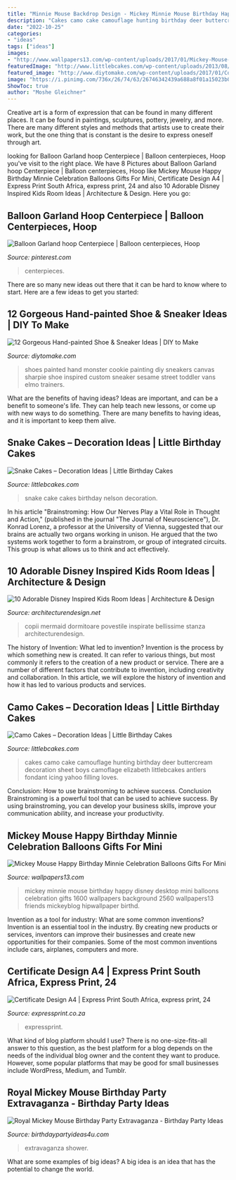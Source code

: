 ```yaml
---
title: "Minnie Mouse Backdrop Design - Mickey Minnie Mouse Birthday Happy Disney Desktop Mini Balloons Celebration Gifts 1600 Wallpapers Background 2560 Wallpapers13 Friends Mickeyblog Hipwallpaper Birthd"
description: "Cakes camo cake camouflage hunting birthday deer buttercream decoration sheet boys camoflage elizabeth littlebcakes antlers fondant icing yahoo filling loves"
date: "2022-10-25"
categories:
- "ideas"
tags: ["ideas"]
images:
- "http://www.wallpapers13.com/wp-content/uploads/2017/01/Mickey-Mouse-Happy-Birthday-Minnie-Celebration-balloons-gifts-for-Mini-Disney-picture-Wallpaper-for-Desktop-2560x1600-1440x900.jpg"
featuredImage: "http://www.littlebcakes.com/wp-content/uploads/2013/08/Snake-Cake-Ideas.jpg"
featured_image: "http://www.diytomake.com/wp-content/uploads/2017/01/Cookie-Monster-Inspired-Hand-Painted-Shoes.jpg"
image: "https://i.pinimg.com/736x/26/74/63/26746342439a688a8f01a15023b09513.jpg"
ShowToc: true
author: "Moshe Gleichner"
---
```



Creative art is a form of expression that can be found in many different places. It can be found in paintings, sculptures, pottery, jewelry, and more. There are many different styles and methods that artists use to create their work, but the one thing that is constant is the desire to express oneself through art.

	

		
looking for Balloon Garland hoop Centerpiece | Balloon centerpieces, Hoop you've visit to the right place. We have 8 Pictures about Balloon Garland hoop Centerpiece | Balloon centerpieces, Hoop like Mickey Mouse Happy Birthday Minnie Celebration Balloons Gifts For Mini, Certificate Design A4 | Express Print South Africa, express print, 24 and also 10 Adorable Disney Inspired Kids Room Ideas | Architecture &amp; Design. Here you go:
		
    
## Balloon Garland Hoop Centerpiece | Balloon Centerpieces, Hoop

<img loading=lazy src="https://i.pinimg.com/736x/26/74/63/26746342439a688a8f01a15023b09513.jpg" onerror="this.onerror=null;this.src='https://tse1.mm.bing.net/th?id=OIP.Hf16wwesJ_WvnpH-EPrvlgHaJ3&amp;pid=15.1';" alt="Balloon Garland hoop Centerpiece | Balloon centerpieces, Hoop">

_Source: pinterest.com_

>centerpieces. 

	

There are so many new ideas out there that it can be hard to know where to start. Here are a few ideas to get you started: 

    
## 12 Gorgeous Hand-painted Shoe &amp; Sneaker Ideas | DIY To Make

<img loading=lazy src="http://www.diytomake.com/wp-content/uploads/2017/01/Cookie-Monster-Inspired-Hand-Painted-Shoes.jpg" onerror="this.onerror=null;this.src='https://tse2.mm.bing.net/th?id=OIP._pf_cG-z793a_MSy5L5-TQHaJ4&amp;pid=15.1';" alt="12 Gorgeous Hand-painted Shoe &amp; Sneaker Ideas | DIY to Make">

_Source: diytomake.com_

>shoes painted hand monster cookie painting diy sneakers canvas sharpie shoe inspired custom sneaker sesame street toddler vans elmo trainers. 

	

What are the benefits of having ideas?
Ideas are important, and can be a benefit to someone's life. They can help teach new lessons, or come up with new ways to do something. There are many benefits to having ideas, and it is important to keep them alive.

    
## Snake Cakes – Decoration Ideas | Little Birthday Cakes

<img loading=lazy src="http://www.littlebcakes.com/wp-content/uploads/2013/08/Snake-Cake-Ideas.jpg" onerror="this.onerror=null;this.src='https://tse3.mm.bing.net/th?id=OIP.Fa2NTVwwCbWwPgNWuIOLlwHaFj&amp;pid=15.1';" alt="Snake Cakes – Decoration Ideas | Little Birthday Cakes">

_Source: littlebcakes.com_

>snake cake cakes birthday nelson decoration. 

	

In his article "Brainstroming: How Our Nerves Play a Vital Role in Thought and Action," (published in the journal "The Journal of Neuroscience"), Dr. Konrad Lorenz, a professor at the University of Vienna, suggested that our brains are actually two organs working in unison. He argued that the two systems work together to form a brainstrom, or group of integrated circuits. This group is what allows us to think and act effectively.

    
## 10 Adorable Disney Inspired Kids Room Ideas | Architecture &amp; Design

<img loading=lazy src="https://cdn.architecturendesign.net/wp-content/uploads/2014/09/188.jpg" onerror="this.onerror=null;this.src='https://tse3.mm.bing.net/th?id=OIP.eSrTrxeEEmd9k9ahspK4vQHaLZ&amp;pid=15.1';" alt="10 Adorable Disney Inspired Kids Room Ideas | Architecture &amp; Design">

_Source: architecturendesign.net_

>copii mermaid dormitoare povestile inspirate bellissime stanza architecturendesign. 

	

The history of Invention: What led to invention?
Invention is the process by which something new is created. It can refer to various things, but most commonly it refers to the creation of a new product or service. There are a number of different factors that contribute to invention, including creativity and collaboration. In this article, we will explore the history of invention and how it has led to various products and services.

    
## Camo Cakes – Decoration Ideas | Little Birthday Cakes

<img loading=lazy src="http://www.littlebcakes.com/wp-content/uploads/2014/01/Camo-Cakes.jpg" onerror="this.onerror=null;this.src='https://tse3.mm.bing.net/th?id=OIP.k3qQqmr7fAEdWH_60x9IbwHaE8&amp;pid=15.1';" alt="Camo Cakes – Decoration Ideas | Little Birthday Cakes">

_Source: littlebcakes.com_

>cakes camo cake camouflage hunting birthday deer buttercream decoration sheet boys camoflage elizabeth littlebcakes antlers fondant icing yahoo filling loves. 

	

Conclusion: How to use brainstroming to achieve success.
Conclusion
Brainstroming is a powerful tool that can be used to achieve success. By using brainstroming, you can develop your business skills, improve your communication ability, and increase your productivity.

    
## Mickey Mouse Happy Birthday Minnie Celebration Balloons Gifts For Mini

<img loading=lazy src="http://www.wallpapers13.com/wp-content/uploads/2017/01/Mickey-Mouse-Happy-Birthday-Minnie-Celebration-balloons-gifts-for-Mini-Disney-picture-Wallpaper-for-Desktop-2560x1600-1440x900.jpg" onerror="this.onerror=null;this.src='https://tse3.mm.bing.net/th?id=OIP.fO7GNjIooSM7B7WNr3yS7QHaEo&amp;pid=15.1';" alt="Mickey Mouse Happy Birthday Minnie Celebration Balloons Gifts For Mini">

_Source: wallpapers13.com_

>mickey minnie mouse birthday happy disney desktop mini balloons celebration gifts 1600 wallpapers background 2560 wallpapers13 friends mickeyblog hipwallpaper birthd. 

	

Invention as a tool for industry: What are some common inventions?
Invention is an essential tool in the industry. By creating new products or services, inventors can improve their businesses and create new opportunities for their companies. Some of the most common inventions include cars, airplanes, computers and more.

    
## Certificate Design A4 | Express Print South Africa, Express Print, 24

<img loading=lazy src="https://expressprint.co.za/wp-content/uploads/2020/05/express-print-125-1.png" onerror="this.onerror=null;this.src='https://tse3.mm.bing.net/th?id=OIP.ZE147hHacWBpkjckMW1cWwHaKq&amp;pid=15.1';" alt="Certificate Design A4 | Express Print South Africa, express print, 24">

_Source: expressprint.co.za_

>expressprint. 

	

What kind of blog platform should I use?
There is no one-size-fits-all answer to this question, as the best platform for a blog depends on the needs of the individual blog owner and the content they want to produce. However, some popular platforms that may be good for small businesses include WordPress, Medium, and Tumblr.

    
## Royal Mickey Mouse Birthday Party Extravaganza - Birthday Party Ideas

<img loading=lazy src="https://www.birthdaypartyideas4u.com/wp-content/uploads/2017/06/Royal-Mickey-Mouse-Birthday-Party-Extravaganza-Stuffed-Centerpieces-600x648.jpeg" onerror="this.onerror=null;this.src='https://tse3.mm.bing.net/th?id=OIP.Z6x3XCwycA8BAXKRnAI7gQHaH_&amp;pid=15.1';" alt="Royal Mickey Mouse Birthday Party Extravaganza - Birthday Party Ideas">

_Source: birthdaypartyideas4u.com_

>extravaganza shower. 

	

What are some examples of big ideas?
A big idea is an idea that has the potential to change the world.


